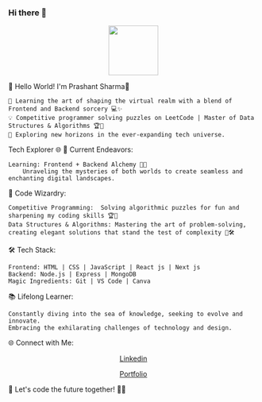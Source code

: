 ### Hi there 👋

<div id="header" align="center">
  <img src="https://media.giphy.com/media/M9gbBd9nbDrOTu1Mqx/giphy.gif" width="100"/>
 
</div>

🚀 Hello World! I'm Prashant Sharma👋

    🌱 Learning the art of shaping the virtual realm with a blend of Frontend and Backend sorcery 💻✨
    💡 Competitive programmer solving puzzles on LeetCode | Master of Data Structures & Algorithms 🏆🧠
    🚀 Exploring new horizons in the ever-expanding tech universe.

Tech Explorer 🌐 
💼 Current Endeavors:

    Learning: Frontend + Backend Alchemy 🧪🚀
        Unraveling the mysteries of both worlds to create seamless and enchanting digital landscapes.

🧠 Code Wizardry:

    Competitive Programming:  Solving algorithmic puzzles for fun and sharpening my coding skills 🏆🚀
    Data Structures & Algorithms: Mastering the art of problem-solving, creating elegant solutions that stand the test of complexity 🧠🛠️

🛠️ Tech Stack:

    Frontend: HTML | CSS | JavaScript | React js | Next js
    Backend: Node.js | Express | MongoDB
    Magic Ingredients: Git | VS Code | Canva

📚 Lifelong Learner:

    Constantly diving into the sea of knowledge, seeking to evolve and innovate.
    Embracing the exhilarating challenges of technology and design.

🌐 Connect with Me:

  <div id="header" align="center">
 
  <p>
    <a href="https://www.linkedin.com/in/prashant-sharma-ab9b0a209/" target="_blank">
    Linkedin
  </a>
  </p>
 <p>
    <a href="https://portfolio-seven-rouge-73.vercel.app/" target="_blank">
    Portfolio
  </a>
 </p>
</div>

    


🚀 Let's code the future together! 🌌✨
